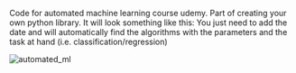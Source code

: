Code for automated machine learning course udemy. Part of creating your own python library. It will look something like this: You just need to add the date and will automatically find the algorithms with the parameters and the task at hand (i.e. classification/regression)

![automated_ml](https://user-images.githubusercontent.com/39279932/83895959-b7714780-a753-11ea-9e2a-9e3941644e98.png)
